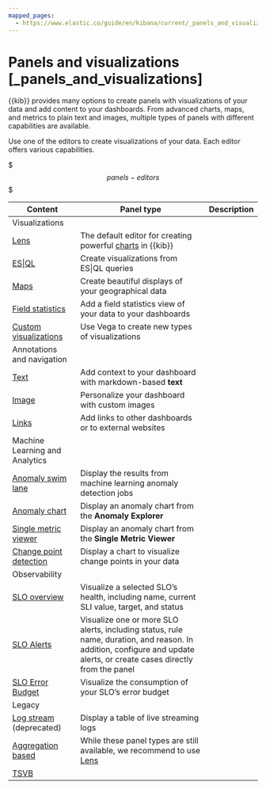```yaml
---
mapped_pages:
  - https://www.elastic.co/guide/en/kibana/current/_panels_and_visualizations.html
---
```


# Panels and visualizations [_panels_and_visualizations]

{{kib}} provides many options to create panels with visualizations of your data and add content to your dashboards. From advanced charts, maps, and metrics to plain text and images, multiple types of panels with different capabilities are available.

Use one of the editors to create visualizations of your data. Each editor offers various capabilities.

$$$panels-editors$$$

| **Content** | **Panel type** | **Description** |
| --- | --- | --- |
| Visualizations | |  |
| [Lens](visualize/lens.md) | The default editor for creating powerful [charts](visualize/supported-chart-types.md) in {{kib}} |
| [ES&#124;QL](https://www.elastic.co/guide/en/elasticsearch/reference/current/esql-kibana.html) | Create visualizations from ES&#124;QL queries |
| [Maps](visualize/maps.md) | Create beautiful displays of your geographical data |
| [Field statistics](visualize/field-statistics.md) | Add a field statistics view of your data to your dashboards |
| [Custom visualizations](visualize/custom-visualizations-with-vega.md) | Use Vega to create new types of visualizations |
| Annotations and navigation | | |
| [Text](visualize/text-panels.md) | Add context to your dashboard with markdown-based **text** |
| [Image](visualize/image-panels.md) | Personalize your dashboard with custom images |
| [Links](visualize/link-panels.md) | Add links to other dashboards or to external websites |
| Machine Learning and Analytics | | |
| [Anomaly swim lane](machine-learning/machine-learning-in-kibana/xpack-ml-anomalies.md) | Display the results from machine learning anomaly detection jobs |
| [Anomaly chart](machine-learning/machine-learning-in-kibana/xpack-ml-anomalies.md) | Display an anomaly chart from the **Anomaly Explorer** |
| [Single metric viewer](machine-learning/machine-learning-in-kibana/xpack-ml-anomalies.md) | Display an anomaly chart from the **Single Metric Viewer** |
| [Change point detection](machine-learning/machine-learning-in-kibana/xpack-ml-aiops.md#change-point-detection) | Display a chart to visualize change points in your data |
| Observability | | |
| [SLO overview](https://www.elastic.co/guide/en/observability/current/slo.html) | Visualize a selected SLO’s health, including name, current SLI value, target, and status |
| [SLO Alerts](https://www.elastic.co/guide/en/observability/current/slo.html) | Visualize one or more SLO alerts, including status, rule name, duration, and reason. In addition, configure and update alerts, or create cases directly from the panel |
| [SLO Error Budget](https://www.elastic.co/guide/en/observability/current/slo.html) | Visualize the consumption of your SLO’s error budget |
| Legacy | | |
| [Log stream](https://www.elastic.co/guide/en/kibana/current/observability.html#logs-app) (deprecated) | Display a table of live streaming logs |
| [Aggregation based](visualize/legacy-editors/aggregation-based.md) | While these panel types are still available, we recommend to use [Lens](visualize/lens.md) |
| [TSVB](visualize/legacy-editors/tsvb.md) |
